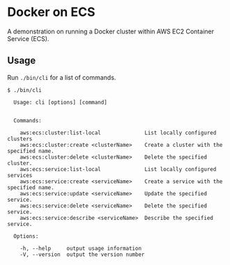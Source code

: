 # Docker on ECS

A demonstration on running a Docker cluster within AWS EC2 Container Service (ECS).

## Usage

Run `./bin/cli` for a list of commands.

```
$ ./bin/cli

  Usage: cli [options] [command]


  Commands:

    aws:ecs:cluster:list-local              List locally configured clusters
    aws:ecs:cluster:create <clusterName>    Create a cluster with the specified name.
    aws:ecs:cluster:delete <clusterName>    Delete the specified cluster.
    aws:ecs:service:list-local              List locally configured services
    aws:ecs:service:create <serviceName>    Create a service with the specified name.
    aws:ecs:service:update <serviceName>    Update the specified service.
    aws:ecs:service:delete <serviceName>    Delete the specified service.
    aws:ecs:service:describe <serviceName>  Describe the specified service.

  Options:

    -h, --help     output usage information
    -V, --version  output the version number
```
